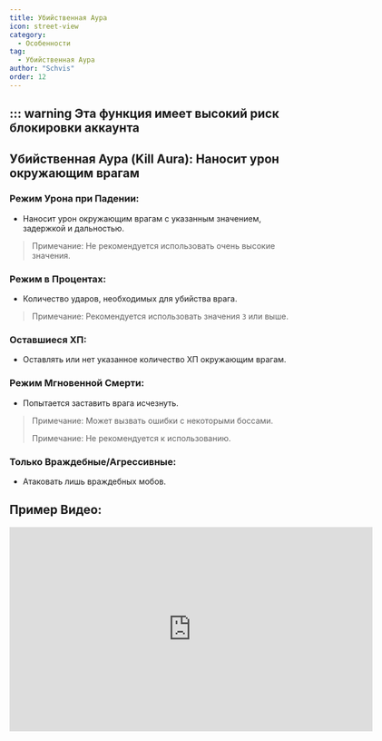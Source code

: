 ```yaml
---
title: Убийственная Аура
icon: street-view
category:
  - Особенности
tag:
  - Убийственная Аура
author: "Schvis"
order: 12
---
```


::: warning Эта функция имеет высокий риск блокировки аккаунта 
---
## Убийственная Аура (Kill Aura): Наносит урон окружающим врагам

### Режим Урона при Падении:
- Наносит урон окружающим врагам с указанным значением, задержкой и дальностью.
> Примечание: Не рекомендуется использовать очень высокие значения.
### Режим в Процентах:
- Количество ударов, необходимых для убийства врага.
> Примечание: Рекомендуется использовать значения `3` или выше.
### Оставшиеся ХП:
- Оставлять или нет указанное количество ХП окружающим врагам.
### Режим Мгновенной Смерти:
- Попытается заставить врага исчезнуть.
> Примечание: Может вызвать ошибки с некоторыми боссами.
> 
> Примечание: Не рекомендуется к использованию.
### Только Враждебные/Агрессивные:
- Атаковать лишь враждебных мобов.

## Пример Видео:

<div class="iframe-container"><iframe width="640" height="360" src="https://www.youtube.com/embed/NiAh00VBy-w?list=PL5eI1Tb64p56g27qfYk7VuFTz4FK6YrKa" title="Korepi - Убийственная Аура" frameborder="0" allow="accelerometer; autoplay; clipboard-write; encrypted-media; gyroscope; picture-in-picture; web-share" allowfullscreen></iframe></div>

